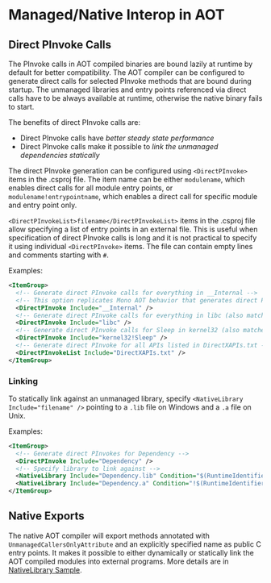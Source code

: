 # Managed/Native Interop in AOT

## Direct PInvoke Calls

The PInvoke calls in AOT compiled binaries are bound lazily at runtime by default for better compatibility. The AOT compiler
can be configured to generate direct calls for selected PInvoke methods that are bound during startup. The unmanaged libraries 
and entry points referenced via direct calls have to be always available at runtime, otherwise the native binary fails to start.

The benefits of direct PInvoke calls are:
- Direct PInvoke calls have *better steady state performance*
- Direct PInvoke calls make it possible to *link the unmanaged dependencies statically*

The direct PInvoke generation can be configured using `<DirectPInvoke>` items in the .csproj file. The item name can be either `modulename`,
which enables direct calls for all module entry points, or `modulename!entrypointname`, which enables a direct call for specific module and entry
point only.

`<DirectPInvokeList>filename</DirectPInvokeList>` items in the .csproj file allow specifying a list of entry points in an external file. This is
useful when specification of direct PInvoke calls is long and it is not practical to specify it using individual `<DirectPInvoke>` items. The file
can contain empty lines and comments starting with `#`.

Examples:

```xml
<ItemGroup>
  <!-- Generate direct PInvoke calls for everything in __Internal -->
  <!-- This option replicates Mono AOT behavior that generates direct PInvoke calls for __Internal -->
  <DirectPInvoke Include="__Internal" />
  <!-- Generate direct PInvoke calls for everything in libc (also matches libc.so on Linux or libc.dylib on macOS) --> 
  <DirectPInvoke Include="libc" />
  <!-- Generate direct PInvoke calls for Sleep in kernel32 (also matches kernel32.dll on Windows) -->
  <DirectPInvoke Include="kernel32!Sleep" />
  <!-- Generate direct PInvoke for all APIs listed in DirectXAPIs.txt -->
  <DirectPInvokeList Include="DirectXAPIs.txt" />
</ItemGroup>
```

### Linking

To statically link against an unmanaged library, specify `<NativeLibrary Include="filename" />` pointing to a `.lib` file on Windows and a `.a` file on Unix.

Examples:

```xml
<ItemGroup>
  <!-- Generate direct PInvokes for Dependency -->
  <DirectPInvoke Include="Dependency" />
  <!-- Specify library to link against -->
  <NativeLibrary Include="Dependency.lib" Condition="$(RuntimeIdentifier.StartsWith('win'))" />
  <NativeLibrary Include="Dependency.a" Condition="!$(RuntimeIdentifier.StartsWith('win'))" />
</ItemGroup>
```

## Native Exports

The native AOT compiler will export methods annotated with `UnmanagedCallersOnlyAttribute` and an explicitly specified name as
public C entry points. It makes it possible to either dynamically or statically link the AOT compiled modules into external
programs. More details are in [NativeLibrary Sample](../../samples/NativeLibrary).
